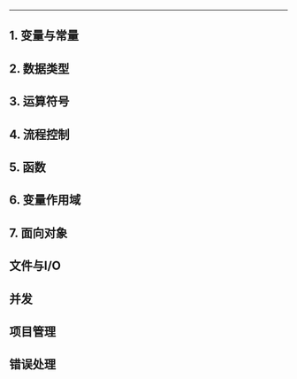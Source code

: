 ---

## 1. 变量与常量

## 2. 数据类型

## 3. 运算符号

## 4. 流程控制

## 5. 函数

## 6. 变量作用域

## 7. 面向对象

## 文件与I/O

## 并发

## 项目管理

## 错误处理
